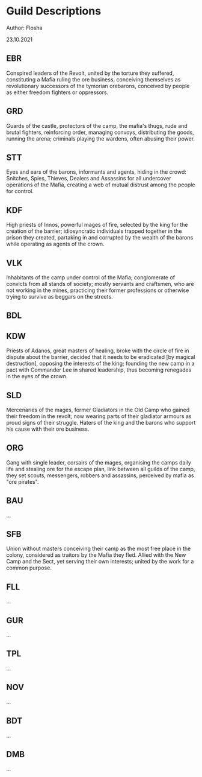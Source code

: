 # Guild Descriptions
Author: Flosha

23.10.2021

[//]: # (OC)

## EBR
Conspired leaders of the Revolt, united by the torture they suffered, constituting a Mafia ruling the ore business, conceiving themselves as revolutionary successors of the tymorian orebarons, conceived by people as either freedom fighters or oppressors.

## GRD
Guards of the castle, protectors of the camp, the mafia's thugs, rude and brutal fighters, reinforcing order, managing convoys, distributing the goods, running the arena; criminals playing the wardens, often abusing their power.

## STT
Eyes and ears of the barons, informants and agents, hiding in the crowd: Snitches, Spies, Thieves, Dealers and Assassins for all undercover operations of the Mafia, <!--operating from a secret headquarter,--> creating a web of mutual distrust among the people for control.

## KDF
High priests of Innos, powerful mages of fire, selected by the king for the creation of the barrier; idiosyncratic individuals trapped together in the prison they created, <!--based in the former chapel,--> partaking in and corrupted by the wealth of the barons while operating as agents of the crown.

## VLK
Inhabitants of the camp under control of the Mafia; conglomerate of convicts from all stands of society; mostly servants and craftsmen, who are not working in the mines, practicing their former professions or otherwise trying to survive as beggars on the streets.

## BDL



[//]: # (NC)

## KDW
Priests of Adanos, great masters of healing, broke with the circle of fire in dispute about the barrier, decided that it needs to be eradicated [by magical destruction], opposing the interests of the king; founding the new camp in a pact with Commander Lee in shared leadership, thus becoming renegades in the eyes of the crown.

## SLD
Mercenaries of the mages, former Gladiators in the Old Camp who gained their freedom in the revolt; now wearing parts of their gladiator armours as proud signs of their struggle. Haters of the king and the barons who support his cause with their ore business. 

## ORG
Gang with single leader, corsairs of the mages, organising the camps daily life and stealing ore for the escape plan, link between all guilds of the camp, they set scouts, messengers, robbers and assassins, perceived by mafia as "ore pirates".
           
## BAU
...  


[//]: # (FC)
     
## SFB
Union without masters conceiving their camp as the most free place in the colony, considered as traitors by the Mafia they fled. Allied with the New Camp and the Sect, yet serving their own interests; united by the work for a common purpose.

## FLL
...



[//]: # (PSI)

## GUR
...

## TPL
...
     
## NOV
...
            



## BDT
...

## DMB
...

